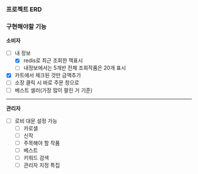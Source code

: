 ### 프로젝트 ERD

### 구현해야할 기능

**소비자**

- [ ] 내 정보
  - [X] redis로 최근 조회한 책표시
  - [ ] 내정보에서는 5개반 전체 조회작품은 20개 표시
- [X] 카트에서 체크된 것만 금액추가
- [ ] 소장 클릭 시 바로 주문 창으로
- [ ] 베스트 셀러(가장 많이 팔린 거 기준)

***

**관리자**
- [ ] 로비 대문 설정 가능
  - [ ] 카로셀
  - [ ] 신작
  - [ ] 주목해야 할 작품
  - [ ] 베스트
  - [ ] 키워드 검색
  - [ ] 관리자 지정 특집